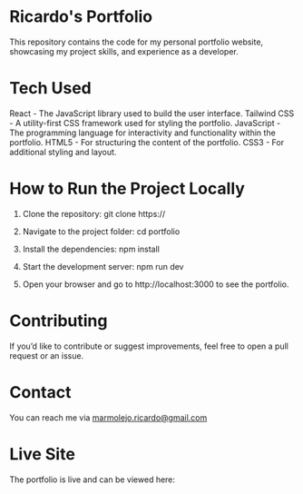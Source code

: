 # Ricardo's Portfolio

This repository contains the code for my personal portfolio website, showcasing my project skills, and experience as a developer.

# Tech Used
React - The JavaScript library used to build the user interface.
Tailwind CSS - A utility-first CSS framework used for styling the portfolio.
JavaScript - The programming language for interactivity and functionality within the portfolio.
HTML5 - For structuring the content of the portfolio.
CSS3 - For additional styling and layout.

# How to Run the Project Locally
1.	Clone the repository:
git clone https://

3.	Navigate to the project folder:
cd portfolio

4.	Install the dependencies:
npm install

5.	Start the development server:
npm run dev

6.	Open your browser and go to http://localhost:3000 to see the portfolio.

# Contributing
If you’d like to contribute or suggest improvements, feel free to open a pull request or an issue.

# Contact
You can reach me via marmolejo.ricardo@gmail.com

# Live Site
The portfolio is live and can be viewed here: 



